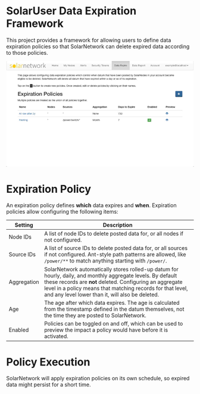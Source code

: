 # SolarUser Data Expiration Framework

This project provides a framework for allowing users to define data expiration
policies so that SolarNetwork can delete expired data according to those policies.

![demo](docs/datum-expiration-policy.gif)

# Expiration Policy

An expiration policy defines **which** data expires and **when**. Expiration
policies allow configuring the following items:

| Setting     | Description |
|-------------|-------------|
| Node IDs    | A list of node IDs to delete posted data for, or all nodes if not configured. |
| Source IDs  | A list of source IDs to delete posted data for, or all sources if not configured. Ant-style path patterns are allowed, like `/power/**` to match anything starting with `/power/`. |
| Aggregation | SolarNetwork automatically stores rolled-up datum for hourly, daily, and monthly aggregate levels. By default these records are **not** deleted. Configuring an aggregate level in a policy means that matching records for that level, and any level lower than it, will also be deleted. |
| Age         | The age after which data expires. The age is calculated from the timestamp defined in the datum themselves, not the time they are posted to SolarNetwork. |
| Enabled     | Policies can be toggled on and off, which can be used to preview the impact a policy would have before it is activated. |

# Policy Execution

SolarNetwork will apply expiration policies on its own schedule, so expired
data might persist for a short time.
